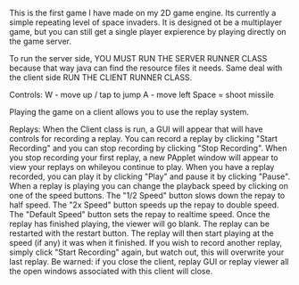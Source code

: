 This is the first game I have made on my 2D game engine. Its currently a simple repeating level of space invaders.
It is designed ot be a multiplayer game, but you can still get a single player expierence by playing directly on the game server.

To run the server side, YOU MUST RUN THE SERVER RUNNER CLASS because that way java can find the resource files it needs.
Same deal with the client side RUN THE CLIENT RUNNER CLASS.

Controls:
    W - move up / tap to jump
    A - move left
    Space = shoot missile
    
Playing the game on a client allows you to use the replay system.

Replays:
    When the Client class is run, a GUI will appear that will have controls for recording a replay.
    You can record a replay by clicking "Start Recording" and you can stop recording by clicking "Stop Recording".
    When you stop recording your first replay, a new PApplet window will appear to view your replays on whileyou continue to play.
    When you have a replay recorded, you can play it by clicking "Play" and pause it by clicking "Pause".
    When a replay is playing you can change the playback speed by clicking on one of the speed buttons.
    The "1/2 Speed" button slows down the repay to half speed.
    The "2x Speed" button speeds up the repay to double speed.
    The "Default Speed" button sets the repay to realtime speed.
    Once the replay has finished playing, the viewer will go blank. The replay can be restarted with the restart button.
    The replay will then start playing at the speed (if any) it was when it finished.
    If you wish to record another replay, simply click "Start Recording" again, but watch out, this will overwrite your last replay.
    Be warned: if you close the client, replay GUI or replay viewer all the open windows associated with this client will close.
